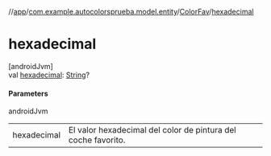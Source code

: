 //[app](../../../index.md)/[com.example.autocolorsprueba.model.entity](../index.md)/[ColorFav](index.md)/[hexadecimal](hexadecimal.md)

# hexadecimal

[androidJvm]\
val [hexadecimal](hexadecimal.md): [String](https://kotlinlang.org/api/latest/jvm/stdlib/kotlin/-string/index.html)?

#### Parameters

androidJvm

| | |
|---|---|
| hexadecimal | El valor hexadecimal del color de pintura del coche favorito. |
